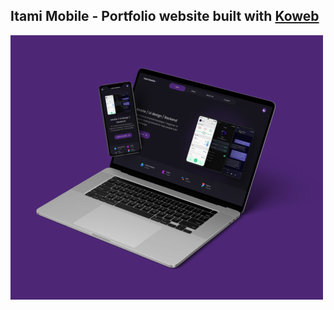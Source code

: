 ## Itami Mobile - Portfolio website built with [Koweb](https://github.com/varabyte/kobweb)
![Itami Mobile thumbnail](https://github.com/ItamiOMW/ItamiMobileSite/blob/master/site/src/jsMain/resources/public/images/itami_mobile_thumbnail.png)

